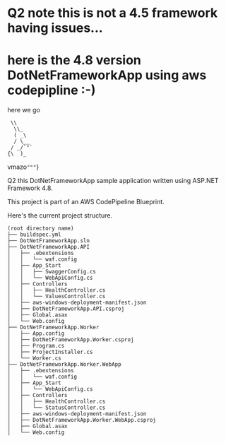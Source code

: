 # Q2 note this is not a 4.5 framework having issues...


# here is the 4.8 version DotNetFrameworkApp using aws  codepipline :-) 


here we go 


     \\
      \\_
      ( _\
      / \__
     / _/`"`
    {\  )_
vmazo`"""`}

Q2 this DotNetFrameworkApp sample application written using ASP.NET Framework 4.8.

This project is part of an AWS CodePipeline Blueprint.

Here's the current project structure.
```
(root directory name)
├── buildspec.yml
├── DotNetFrameworkApp.sln
├── DotNetFrameworkApp.API
│   ├── .ebextensions
│   │   └── waf.config
│   ├── App_Start
│   │   ├── SwaggerConfig.cs
│   │   └── WebApiConfig.cs
│   ├── Controllers
│   │   ├── HealthController.cs
│   │   └── ValuesController.cs
│   ├── aws-windows-deployment-manifest.json
│   ├── DotNetFrameworkApp.API.csproj
│   ├── Global.asax
│   └── Web.config
├── DotNetFrameworkApp.Worker
│   ├── App.config
│   ├── DotNetFrameworkApp.Worker.csproj
│   ├── Program.cs
│   ├── ProjectInstaller.cs
│   └── Worker.cs
├── DotNetFrameworkApp.Worker.WebApp
│   ├── .ebextensions
│   │   └── waf.config
│   ├── App_Start
│   │   └── WebApiConfig.cs
│   ├── Controllers
│   │   ├── HealthController.cs
│   │   └── StatusController.cs
│   ├── aws-windows-deployment-manifest.json
│   ├── DotNetFrameworkApp.Worker.WebApp.csproj
│   ├── Global.asax
│   └── Web.config
```
